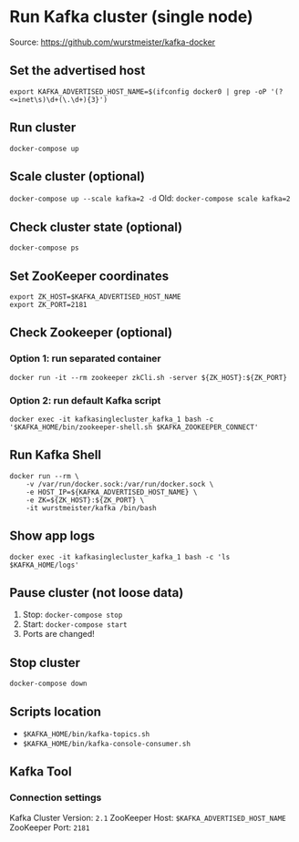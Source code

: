 # Run Kafka cluster (single node)

Source: https://github.com/wurstmeister/kafka-docker

## Set the advertised host
`export KAFKA_ADVERTISED_HOST_NAME=$(ifconfig docker0 | grep -oP '(?<=inet\s)\d+(\.\d+){3}')`

## Run cluster
`docker-compose up`

## Scale cluster (optional)
`docker-compose up --scale kafka=2 -d`
Old: `docker-compose scale kafka=2`

## Check cluster state (optional)
`docker-compose ps`

## Set ZooKeeper coordinates
```
export ZK_HOST=$KAFKA_ADVERTISED_HOST_NAME
export ZK_PORT=2181
```

## Check Zookeeper (optional)
### Option 1: run separated container
`docker run -it --rm zookeeper zkCli.sh -server ${ZK_HOST}:${ZK_PORT}`
### Option 2: run default Kafka script
`docker exec -it kafkasinglecluster_kafka_1 bash -c '$KAFKA_HOME/bin/zookeeper-shell.sh $KAFKA_ZOOKEEPER_CONNECT'`

## Run Kafka Shell
```
docker run --rm \
    -v /var/run/docker.sock:/var/run/docker.sock \
    -e HOST_IP=${KAFKA_ADVERTISED_HOST_NAME} \
    -e ZK=${ZK_HOST}:${ZK_PORT} \
    -it wurstmeister/kafka /bin/bash
```

## Show app logs
`docker exec -it kafkasinglecluster_kafka_1 bash -c 'ls $KAFKA_HOME/logs'`

## Pause cluster (not loose data)
1. Stop: `docker-compose stop`
1. Start: `docker-compose start`
1. Ports are changed!

## Stop cluster
`docker-compose down`

## Scripts location
- `$KAFKA_HOME/bin/kafka-topics.sh`
- `$KAFKA_HOME/bin/kafka-console-consumer.sh`

## Kafka Tool
### Connection settings
Kafka Cluster Version: `2.1`
ZooKeeper Host: `$KAFKA_ADVERTISED_HOST_NAME`
ZooKeeper Port: `2181`
